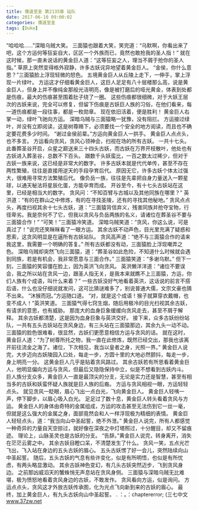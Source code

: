 ```yaml
---
title: 儒道至圣 第2135章 站队
date: 2017-06-10 09:00:02
categories: 儒道至圣
tags: [Duke]
---
```


“哈哈哈……”深暗乌贼大笑。
三面猿也跟着大笑，笑完道：“乌默啊，你看出来了吧，这个方运何等狂妄自大，区区一个外族而已，竟然也敢抢我的圣人指！”
就在这时候，那一直未说话的黄金巨人道：“这等狂妄之人，理当不屑于抢你的圣人指。”
草原上突然变得格外寂静，许多古妖诧异地望着黄金巨人。
“金侯，你什么意思？”三面猿脸上浮现轻微的怒色。
五境黄金巨人从丘陵上走下，一伸手，掌上浮现一片绿叶。
方运这才仔细看黄金巨人，这巨人足足有八十层楼那么高，说是黄金巨人，但身上并不像纯金那般光洁明亮，像是被打磨后的哑光黄金，体表到处都是伤痕，最大的伤痕甚至围着肚子绕了一圈。
这些伤痕都很细微，对于大妖王层次的古妖来说，完全可以修复，但留下伤痕是古妖巨人族的习俗，在他们看来，每一道伤痕都是一段往事，都是一枚勋章。
现在依旧活着，便是胜利！
黄金巨人右掌一动，绿叶飞驰向方运。
深暗乌贼与三面猿略一犹豫，没有阻拦。
方运接过绿叶，并没有立即阅读，这是树尊赐下，必须要找一个安全的地方阅读，而且也不确定要花费多少时间。
“谢过金侯前辈。”方运向黄金巨人一拱手。
黄金巨人点点头，也不多言。
方运看向贪风，贪风心领神会，扫视在场的所有古妖。
一共十七头。
此番葬圣谷开启，众星之巅送来三十四头古妖，而古妖在万界开枝散叶，他处也有古妖进入葬圣谷，总数不下百头。
跟数千头妖蛮比，一百之数太过稀少，但对于古妖一族来说，这已经是非常大的数字。
许多古妖本就是代代单传，甚至不存在两性繁殖，往往是直接用逆天的手段孕育后代。
原因无它，许多古妖个体太过强大，很难用寻常方法繁殖后代。
像负岳一族，往往是先辈把自身力量送入一颗星球，以通天秘法将星辰化蛋，方能孕育而成。
开谷至今，有十七头古妖站在这里，已经是相当大的数字。
贪风问：“不知百臂与古城以及其他同族在哪里？”
英洪道：“有的在群山之中修炼，有的在寻找圣陵，还有的寻找其他秘地。”
贪风点点头，再度扫视其余十七头古妖，道：“三面猿背信弃义，残害同族并抢夺宝物，行径卑劣。我是奈何不了它，但我以贪风与负岳两族的名义，请诸位在葬圣谷不要与三面猿合作！”
“可笑！”三面猿冷笑道。
深暗乌贼笑道：“贪风，你这么说，可是真过了！”说完还笑眯眯看了一眼方运。
其余古妖不动声色，目光里充满了疑惑和思索，这贪风明显是在逼所有古妖站队。
贪风高声道：“绝不与三面猿合作的请来我这里，我需要一个明确的答复。”
所有古妖都没有动，三面猿脸上浮现嘲弄之色。
深暗乌贼却突然飞向三面猿，道：“葬圣谷如此危险，不知道什么时候就会遇到同族，若是有机会，我非常愿意与三面合作。”
三面猿笑道：“多谢乌默。”
但下一刻，三面猿的笑容僵在脸上，因为英洪飞向贪风。
英洪懒洋洋道：“诸位不要误会，我之所以站在贪风一边，跟圣人指无关，是我本来就瞧不上三面猿，方运，你们人族有个成语，叫什么来着？”
一些古妖没好气地看着英洪，这话说的前言不搭后语，什么也没仔细说就发问，这可比猜谜难多了，别说普通大儒，文宗文豪也猜不出来。
“沐猴而冠。”方运随口道。
“对，就是这个成语！猴子就算穿衣戴帽，也变不成人！”英洪笑道。
三面猿气得七窍生烟，随后用极冷的目光扫视其余古妖，有请求的意思，也有威胁。
那庞大的血身巨象缓缓向贪风走去，甚至不屑于解释。
其余古妖都清楚，这是因为血身巨象与英洪交好。
接下来，众多古妖纷纷站队，一共有五头古妖站在贪风身边，有三头站在三面猿那边，其余九头一动不动。
三面猿的脸色很难看，很显然，古妖们更愿意相信方运与贪风的话。
就在这时，黄金巨人道：“为了树尊所托之物，我一直在此修炼，既然已经交出，那我也该离开前往流金之海了。诸位，下次相见，我当以皇者之身，光照一界。”
黄金巨人说完，大步迈向古妖陵园入口处，每走一步，方圆十里的大地必然颤抖，每走一步，身上明亮一分。
这黄金巨人几乎是贴着贪风路过。
其余古妖若有所思看着黄金巨人，他明显偏向方运与贪风，但最后又隐隐保持中立，似是不想看到古妖内斗。
巨人族分支众多，黄金巨人一直是最顶尖的分支，无论是实力还是智慧，甚至有相当多的古妖和妖蛮怀疑人族就是巨人族的后裔。
方运与贪风相视一眼，方运轻轻点头。
就见贪风一眨眼，眉心飞出一点白光，飞向黄金巨人。
黄金巨人轻咦一声，停下脚步，以眉心吸入白光。
足足过了数十息，黄金巨人转头看着贪风与方运。
黄金巨人的身体由奇特的金属组成，方运的攻击甚至无法伤到它一丝一毫，但就是这么强大的金属之身，面部竟然会和人一样浮现极为精细的表情。
黄金巨人轻轻点头，道：“我当向山中圣起誓，绝不外泄。”
黄金巨人说完，所有人都感觉一种奇异的力量自天空掠过，就好像在深夜之中灯塔照过，十分醒目，却又不留痕迹。
理论上，山脉圣灵也是古妖的分支。
“告辞。”黄金巨人说完，转身离开，消失在茫茫云雾之中。
其余古妖目瞪口呆，不清楚发生了什么。
贪风一笑，五点光芒飞出，飞入站在身边的五头古妖的眉心。
五头古妖愣了好一会儿，突然陆续向山中圣起誓。
随后，五头古妖的气息有些许变化，似是有所明悟，也似是有所忧虑，有两头略显激动。
其余古妖神色变幻，有几头古妖突然迈步，飞到贪风身边。
之前那凶威滔天的蟹蛛悄无声息站在贪风身侧。
三面猿与深暗乌贼无比难堪，极为愤怒地看着贪风身边的古妖，不敢发作。
贪风看向方运，似是询问。
方运点点头，贪风这才外放古妖传承图，化为光点飞向新到来的古妖的眉心。
最终，加上黄金巨人，有九头古妖向山中圣起誓。
.
：。：chaptererror;
(三七中文 www.37zw.net